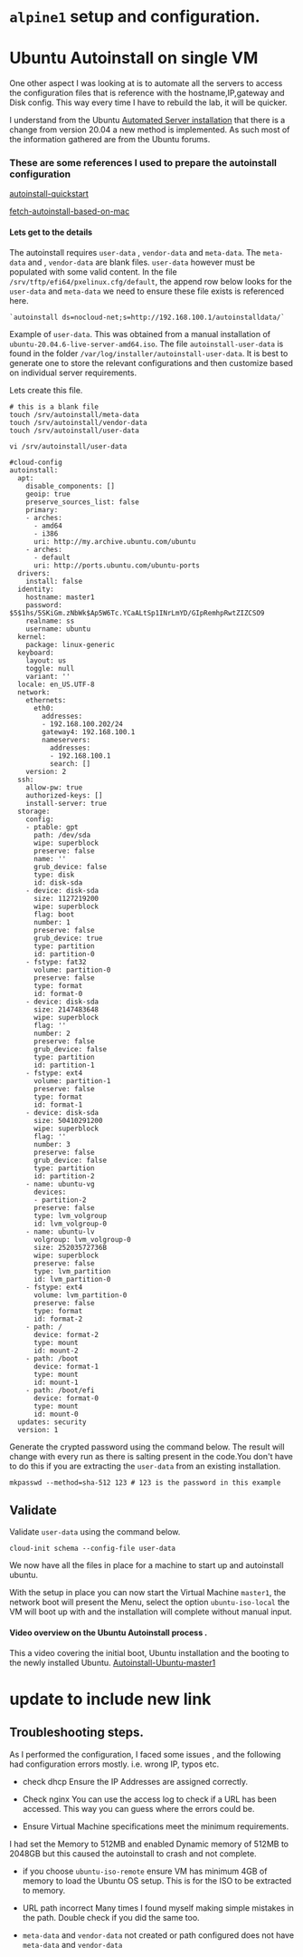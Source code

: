 # `alpine1` setup and configuration.

# Ubuntu Autoinstall on single VM

One other aspect I was looking at is to automate all the servers to access the configuration files that is reference with the hostname,IP,gateway and Disk config.
This way every time I have to rebuild the lab, it will be quicker. 

I understand from the Ubuntu [Automated Server installation](https://ubuntu.com/server/docs/install/autoinstall) that there is a change from version 20.04 a new method is implemented. As such most of the information gathered are from the Ubuntu forums.

### These are some references I used to prepare the autoinstall configuration
[autoinstall-quickstart](https://ubuntu.com/server/docs/install/autoinstall-quickstart)

[fetch-autoinstall-based-on-mac](https://askubuntu.com/questions/1290624/fetch-autoinstall-based-on-mac)

#### Lets get to the details

The autoinstall  requires `user-data` , `vendor-data` and `meta-data`. The `meta-data` and , `vendor-data`  are blank files. 
`user-data` however must be populated with some valid content.
In the file `/srv/tftp/efi64/pxelinux.cfg/default`, the append row below looks for the `user-data` and `meta-data` we need to ensure these file exists is referenced here.

```
`autoinstall ds=nocloud-net;s=http://192.168.100.1/autoinstalldata/`
```
Example of `user-data`. This was obtained from a manual installation of `ubuntu-20.04.6-live-server-amd64.iso`.
The file `autoinstall-user-data` is found in the folder `/var/log/installer/autoinstall-user-data`.
It is best to generate one to store the relevant configurations and then customize based on individual server requirements.

Lets create this file.

```
# this is a blank file
touch /srv/autoinstall/meta-data
touch /srv/autoinstall/vendor-data
touch /srv/autoinstall/user-data

vi /srv/autoinstall/user-data

#cloud-config
autoinstall:
  apt:
    disable_components: []
    geoip: true
    preserve_sources_list: false
    primary:
    - arches:
      - amd64
      - i386
      uri: http://my.archive.ubuntu.com/ubuntu
    - arches:
      - default
      uri: http://ports.ubuntu.com/ubuntu-ports
  drivers:
    install: false
  identity:
    hostname: master1
    password: $5$1hs/5SKiGm.zNbWk$Ap5W6Tc.YCaALtSp1INrLmYD/GIpRemhpRwtZIZCSO9
    realname: ss
    username: ubuntu
  kernel:
    package: linux-generic
  keyboard:
    layout: us
    toggle: null
    variant: ''
  locale: en_US.UTF-8
  network:
    ethernets:
      eth0:
        addresses:
        - 192.168.100.202/24
        gateway4: 192.168.100.1
        nameservers:
          addresses:
          - 192.168.100.1
          search: []
    version: 2
  ssh:
    allow-pw: true
    authorized-keys: []
    install-server: true
  storage:
    config:
    - ptable: gpt
      path: /dev/sda
      wipe: superblock
      preserve: false
      name: ''
      grub_device: false
      type: disk
      id: disk-sda
    - device: disk-sda
      size: 1127219200
      wipe: superblock
      flag: boot
      number: 1
      preserve: false
      grub_device: true
      type: partition
      id: partition-0
    - fstype: fat32
      volume: partition-0
      preserve: false
      type: format
      id: format-0
    - device: disk-sda
      size: 2147483648
      wipe: superblock
      flag: ''
      number: 2
      preserve: false
      grub_device: false
      type: partition
      id: partition-1
    - fstype: ext4
      volume: partition-1
      preserve: false
      type: format
      id: format-1
    - device: disk-sda
      size: 50410291200
      wipe: superblock
      flag: ''
      number: 3
      preserve: false
      grub_device: false
      type: partition
      id: partition-2
    - name: ubuntu-vg
      devices:
      - partition-2
      preserve: false
      type: lvm_volgroup
      id: lvm_volgroup-0
    - name: ubuntu-lv
      volgroup: lvm_volgroup-0
      size: 25203572736B
      wipe: superblock
      preserve: false
      type: lvm_partition
      id: lvm_partition-0
    - fstype: ext4
      volume: lvm_partition-0
      preserve: false
      type: format
      id: format-2
    - path: /
      device: format-2
      type: mount
      id: mount-2
    - path: /boot
      device: format-1
      type: mount
      id: mount-1
    - path: /boot/efi
      device: format-0
      type: mount
      id: mount-0
  updates: security
  version: 1

```

Generate the crypted password using the command below. The result will change with every run as there is salting present in the code.You don't have to do this if you are extracting the `user-data` from an existing installation.

```
mkpasswd --method=sha-512 123 # 123 is the password in this example

```

## Validate 

Validate `user-data` using the command below.

``` 
cloud-init schema --config-file user-data
```



We now have all the files in place for a machine to start up and autoinstall ubuntu.

With the setup in place you can now start the Virtual Machine `master1`, the network boot will present the Menu, select the option `ubuntu-iso-local` the VM will boot up with and the installation will complete without manual input.

#### Video overview on the Ubuntu Autoinstall process .
This a video covering the initial boot, Ubuntu installation and the booting to the newly installed Ubuntu.
[Autoinstall-Ubuntu-master1](https://clipchamp.com/watch/5HU0H7YUsnU)

# update to include new link

## Troubleshooting steps.
 As I performed the configuration, I faced some issues , and the following had configuration errors mostly. i.e. wrong IP, typos etc.

 - check dhcp
 Ensure the IP Addresses are assigned correctly.
 
 - Check nginx
 You can use the access log to check if a URL has been accessed. This way you can guess where the errors could be.

 - Ensure Virtual Machine specifications meet the minimum requirements.
 
 I had set the Memory to 512MB and enabled Dynamic memory of 512MB to 2048GB but this caused the autoinstall to crash and not complete.
 
 - if you choose `ubuntu-iso-remote` ensure VM has minimum 4GB of memory to load the Ubuntu OS setup. This is for the ISO to be extracted to memory.

- URL path incorrect
  Many times I found myself making simple mistakes in the path. Double check if you did the same too.

- `meta-data` and `vendor-data` not created or path configured does not have `meta-data` and `vendor-data` 

